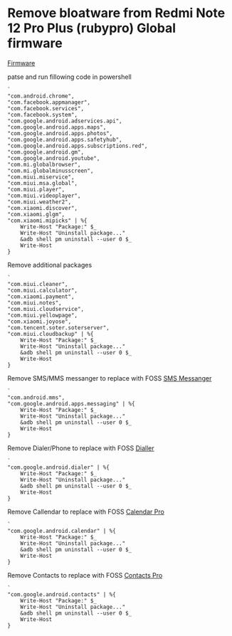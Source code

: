 # Remove bloatware from Redmi Note 12 Pro Plus (rubypro) Global firmware

[Firmware](https://xiaomifirmwareupdater.com/miui/ruby/)

patse and run fillowing code in powershell

```pwsh
`
"com.android.chrome",
"com.facebook.appmanager",
"com.facebook.services",
"com.facebook.system",
"com.google.android.adservices.api",
"com.google.android.apps.maps",
"com.google.android.apps.photos",
"com.google.android.apps.safetyhub",
"com.google.android.apps.subscriptions.red",
"com.google.android.gm",
"com.google.android.youtube",
"com.mi.globalbrowser",
"com.mi.globalminusscreen",
"com.miui.miservice",
"com.miui.msa.global",
"com.miui.player",
"com.miui.videoplayer",
"com.miui.weather2",
"com.xiaomi.discover",
"com.xiaomi.glgm",
"com.xiaomi.mipicks" | %{
	Write-Host "Package:" $_
	Write-Host "Uninstall package..."
	&adb shell pm uninstall --user 0 $_
	Write-Host
}
```

Remove additional packages

```pwsh
`
"com.miui.cleaner",
"com.miui.calculator",
"com.xiaomi.payment",
"com.miui.notes",
"com.miui.cloudservice",
"com.miui.yellowpage",
"com.xiaomi.joyose",
"com.tencent.soter.soterserver",
"com.miui.cloudbackup" | %{
	Write-Host "Package:" $_
	Write-Host "Uninstall package..."
	&adb shell pm uninstall --user 0 $_
	Write-Host
}
```

Remove SMS/MMS messanger to replace with FOSS [SMS Messanger](https://f-droid.org/en/packages/com.simplemobiletools.smsmessenger/)

```pwsh
`
"com.android.mms",
"com.google.android.apps.messaging" | %{
	Write-Host "Package:" $_
	Write-Host "Uninstall package..."
	&adb shell pm uninstall --user 0 $_
	Write-Host
}
```

Remove Dialer/Phone to replace with FOSS [Dialler](https://f-droid.org/en/packages/com.simplemobiletools.dialer/)

```pwsh
`
"com.google.android.dialer" | %{
	Write-Host "Package:" $_
	Write-Host "Uninstall package..."
	&adb shell pm uninstall --user 0 $_
	Write-Host
}
```

Remove Callendar to replace with FOSS [Calendar Pro](https://f-droid.org/en/packages/com.simplemobiletools.calendar.pro/)

```pwsh
`
"com.google.android.calendar" | %{
	Write-Host "Package:" $_
	Write-Host "Uninstall package..."
	&adb shell pm uninstall --user 0 $_
	Write-Host
}
```

Remove Contacts to replace with FOSS [Contacts Pro](https://f-droid.org/en/packages/com.simplemobiletools.contacts.pro/)

```pwsh
`
"com.google.android.contacts" | %{
	Write-Host "Package:" $_
	Write-Host "Uninstall package..."
	&adb shell pm uninstall --user 0 $_
	Write-Host
}
```
